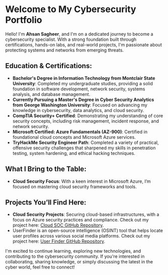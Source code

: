 # Welcome to My Cybersecurity Portfolio

Hello! I'm **Ahsan Sagheer**, and I'm on a dedicated journey to become a cybersecurity specialist. With a strong foundation built through certifications, hands-on labs, and real-world projects, I'm passionate about protecting systems and networks from emerging threats.

## Education & Certifications:
- **Bachelor's Degree in Information Technology from Montclair State University**: Completed my undergraduate studies, providing a solid foundation in software development, network security, systems analysis, and database management.
- **Currently Pursuing a Master's Degree in Cyber Security Analytics from George Washington University**: Focused on advancing my knowledge in cybersecurity, data analytics, and cloud security.
- **CompTIA Security+ Certified**: Demonstrating my understanding of core security concepts, including risk management, incident response, and network security.
- **Microsoft Certified: Azure Fundamentals (AZ-900)**: Certified in foundational cloud concepts and Microsoft Azure services.
- **TryHackMe Security Engineer Path**: Completed a variety of practical, offensive security challenges that sharpened my skills in penetration testing, system hardening, and ethical hacking techniques.

## What I Bring to the Table:
- **Cloud Security Focus**: With a keen interest in Microsoft Azure, I’m focused on mastering cloud security frameworks and tools.

## Projects You’ll Find Here:
- **Cloud Security Projects**: Securing cloud-based infrastructures, with a focus on Azure security practices and compliance. Check out my project here: [Cloud SOC GitHub Repository](https://github.com/Ahsan-Sagheer/Cloud-SOC).
- UserFinder is an open-source intelligence (OSINT) tool that helps locate user profiles across various social media platforms.
Check out my project here: [User Finder GitHub Repository](https://github.com/Ahsan-Sagheer/UserFinder).

I'm excited to continue learning, exploring new technologies, and contributing to the cybersecurity community. If you're interested in collaborating, sharing knowledge, or simply discussing the latest in the cyber world, feel free to connect!
